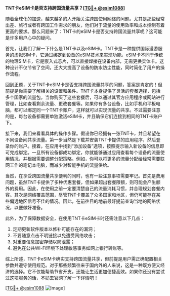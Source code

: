 **TNT卡eSIM卡是否支持跨国流量共享？[[TG💪+ @esim1088](https://t.me/s/esim1088)]**

随着全球化的加速，越来越多的人开始关注跨国使用网络的问题。尤其是那些经常出差、旅行或者有跨国工作需求的朋友，他们对于流量的使用效率和成本控制有着更高的要求。那么问题来了：TNT卡的eSIM卡是否支持跨国流量共享呢？这可能是许多用户心中的疑问。

首先，让我们了解一下什么是TNT卡以及eSIM卡。TNT卡是一种提供国际漫游服务的虚拟SIM卡，它通过绑定到设备的eSIM技术来实现功能。eSIM卡不同于传统的物理SIM卡，它是嵌入式芯片，可以直接焊接在设备内部，无需更换实体卡。这种设计不仅节省了空间，还大大提高了设备的防水防尘性能，同时简化了用户的操作流程。

回到正题，关于TNT卡eSIM卡是否支持跨国流量共享的问题，答案是肯定的！但前提是你需要了解相关的设置和条件。TNT卡本身提供了灵活的套餐选择，包括多个国家的流量包。当你购买了这些套餐后，可以通过其官方应用程序或网站进行管理，比如查看剩余流量、更改套餐等。如果你有多台设备，比如手机和平板电脑，都可以绑定同一个TNT卡账户，这样就可以实现流量的共享。不过需要注意的是，每台设备都需要单独激活eSIM卡，并且确保它们连接到相同的TNT卡账户下。

接下来，我们来看看具体的操作步骤。假设你已经拥有一张TNT卡，并且希望在不同设备间共享流量。第一步当然是下载并安装TNT卡提供的应用程序，然后登录你的账户。接着，在应用中找到“添加设备”选项，按照提示输入新设备的信息即可完成绑定。一旦所有设备都成功绑定，你就能够通过应用查看每个设备的流量使用情况，并根据需要调整分配策略。例如，你可以将更多的流量分配给经常需要联网工作的笔记本电脑，而减少对智能手机的流量供给。

当然，在享受跨国流量共享便利的同时，也有一些注意事项需要牢记。首先是费用问题，虽然TNT卡提供了多种优惠套餐，但如果超出套餐限额，则可能会产生额外的费用。因此，在使用之前一定要清楚自己的流量消耗习惯，并合理规划套餐内容。其次是网络覆盖范围，尽管TNT卡覆盖了众多国家和地区，但仍可能存在某些偏远地区信号不佳的情况。因此，在前往目的地前最好提前查询当地的网络状况，以便做好准备。

此外，为了保障数据安全，在使用TNT卡eSIM卡时还需注意以下几点：
1. 定期更新软件版本以修补可能存在的漏洞；
2. 不要随意点击不明链接以免遭受网络攻击；
3. 对重要信息加密存储以防泄露；
4. 避免在公共Wi-Fi环境下处理敏感事务如网上银行转账等。

综上所述，TNT卡eSIM卡确实支持跨国流量共享，但前提是用户需正确配置相关参数并遵守使用规范。对于那些频繁往来于国内外的人来说，这是一种既方便又经济的选择。它不仅能帮助节省开支，还能让生活更加便捷高效。如果你还没有尝试过这项服务的话，不妨去官网了解一下详情吧！

[[TG💪+ @esim1088](https://t.me/s/esim1088) ![Image](https://i.postimg.cc/4NQfJmqS/Snipaste-2025-05-13-00-14-12.png)]